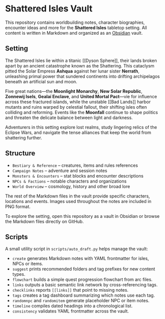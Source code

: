 # Shattered Isles Vault

This repository contains worldbuilding notes, character biographies, encounter ideas and more for the **Shattered Isles** tabletop setting. All content is written in Markdown and organized as an [Obsidian](https://obsidian.md/) vault.

## Setting
The Shattered Isles lie within a titanic [[Dyson Sphere]], their lands broken apart by an ancient catastrophe known as the Shattering. This cataclysm pitted the Solar Empress **Ashqua** against her lunar sister **Nerrath**, unleashing primal power that sundered continents into drifting archipelagos beneath an artificial sun and moon.

Five great nations—the **Moonlight Monarchy**, **New Solar Republic**, **Zonnewij Isels**, **Gealaí Enclave**, and **United Mortal Pact**—vie for influence across these fractured islands, while the unstable [[Bad Lands]] harbor mutants and ruins warped by celestial fallout, their shifting isles often colliding and reforming. Events like the **Moonfall** continue to shape politics and threaten the delicate balance between light and darkness.

Adventurers in this setting explore lost realms, study lingering relics of the Eclipse Wars, and navigate the tense alliances that keep the world from shattering further.

## Structure
- `Bestiary & Reference` – creatures, items and rules references
- `Campaign Notes` – adventure and session notes
- `Monsters & Encounters` – stat blocks and encounter descriptions
- `NPCs & Factions` – notable characters and organizations
- `World Overview` – cosmology, history and other broad lore

The rest of the Markdown files in the vault provide specific characters, locations and events. Images used throughout the notes are included in PNG format.

To explore the setting, open this repository as a vault in Obsidian or browse the Markdown files directly on GitHub.

## Scripts
A small utility script in `scripts/auto_draft.py` helps manage the vault:

- `create` generates Markdown notes with YAML frontmatter for isles, NPCs or items.
- `suggest` prints recommended folders and tag prefixes for new content types.
- `flowchart` builds a simple quest progression flowchart from arc files.
- `links` outputs a basic semantic link network by cross-referencing tags.
- `checklinks` reports `[[links]]` that point to missing notes.
- `tags` creates a tag dashboard summarizing which notes use each tag.
- `randomnpc` and `randomitem` generate placeholder NPC or item notes.
- `timeline` compiles dated headings into a chronological list.
- `consistency` validates YAML frontmatter across the vault.
